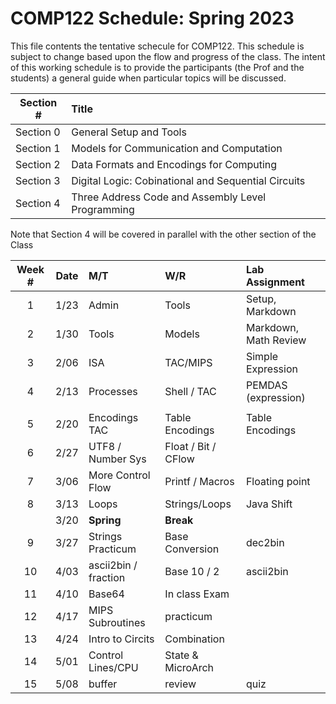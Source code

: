 # COMP122 Schedule:  Spring 2023

This file contents the tentative schecule for COMP122.  This schedule is
subject to change based upon the flow and progress of the class.  The intent of this working schedule is to provide the participants (the Prof and the students) a general guide when particular topics will be discussed.


| Section #  | Title                                                |
|------------|:-----------------------------------------------------|
| Section 0  | General Setup and Tools                              |
| Section 1  | Models for Communication and Computation             |
| Section 2  | Data Formats and Encodings for Computing             |
| Section 3  | Digital Logic: Cobinational and Sequential Circuits  |
| Section 4  | Three Address Code and Assembly Level Programming    |


Note that Section 4 will be covered in parallel with the other section of the Class

| Week # | Date |      M/T              |     W/R             | Lab Assignment        |
|:------:|:----:|:--------------------  |:--------------------|:----------------------|
|    1   | 1/23 |  Admin                | Tools               | Setup, Markdown       |
|    2   | 1/30 |  Tools                | Models              | Markdown, Math Review |
|    3   | 2/06 |  ISA                  | TAC/MIPS            | Simple Expression     |
|    4   | 2/13 |  Processes            | Shell / TAC         | PEMDAS (expression)   |
|        |      |                       |                     |                       |
|    5   | 2/20 |  Encodings TAC        | Table Encodings     | Table Encodings       |
|    6   | 2/27 |  UTF8 / Number Sys    | Float / Bit / CFlow |                       |
|    7   | 3/06 |  More Control Flow    | Printf / Macros     | Floating point        |
|    8   | 3/13 |  Loops                | Strings/Loops       | Java Shift            |
|        | 3/20 |  <b>Spring</b>        | <b>Break</b>        |                       |
|    9   | 3/27 |  Strings Practicum    | Base Conversion     | dec2bin               |
|   10   | 4/03 |  ascii2bin / fraction | Base 10 / 2         | ascii2bin             |       
|   11   | 4/10 |  Base64               | In class Exam       |                       |
|   12   | 4/17 |  MIPS Subroutines     | practicum           |                       |
|   13   | 4/24 |  Intro to Circits     | Combination         |                       |
|   14   | 5/01 |  Control Lines/CPU    | State & MicroArch   |                       |
|   15   | 5/08 |  buffer               | review              | quiz                  |
  